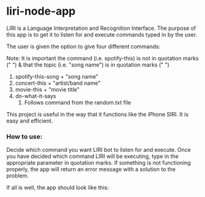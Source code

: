 # liri-node-app
LIRI is a Language Interpretation and Recognition Interface. The purpose of this app is to get it to listen for and execute commands typed in by the user. 

The user is given the option to give four different commands:

Note: It is important the command (i.e. spotify-this) is not in quotation marks (" ") & that the topic (i.e. "song name") is in quotation marks (" ")
1. spotify-this-song + "song name"
1. concert-this + "artist/band name"
1. movie-this + "movie title"
1. do-what-it-says 
    1. Follows command from the random.txt file

This project is useful in the way that it functions like the iPhone SIRI. It is easy and efficient. 

### How to use:
Decide which command you want LIRI bot to listen for and execute. Once you have decided which command LIRI will be executing, type in the appropriate parameter in quotation marks. If something is not functioning properly, the app will return an error message with a solution to the problem. 

If all is well, the app should look like this: